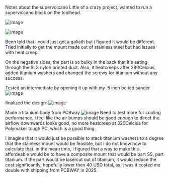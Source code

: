 Notes about the supervolcano
Little of a crazy project, 
wanted to run a supervolcano block on the toolhead.

![image](https://github.com/user-attachments/assets/27f7252a-5e5e-483e-8d86-7d0939d35f70)


![image](https://github.com/user-attachments/assets/da82fee4-7452-450b-a475-0427ca3df029)

Been told that i could just get a goliath but i figured it would be different.
Tried initially to get the mount made out of stainless steel but had issues with heat creep.

On the negative sides, the part is so bulky in the back that it's eating through the SLS nylon printed duct.
Also, it heatcreeps after 280Celcius, added titanium washers and changed the screws for titanium without any success.

Tested an intermediate by opening it up with my .5 inch belted sander
![image](https://github.com/user-attachments/assets/a781eaf0-1b3f-464d-ac0a-753e08f9a4dc)

finalized the design:
![image](https://github.com/user-attachments/assets/8979e59e-0cf4-4aed-86f5-c2e020ad28ed)

Made a titanium body from PCBway
![image](https://github.com/user-attachments/assets/aecc14e2-3091-45ce-8f61-04b8be8a6231)
Need to test more for cooling performance, i feel like the air bumps should be good enough to direct the airflow downwards
looks good, no more heatcreep at 320Celcius for Polymaker tough PC, which is a good thing.

I imagine that it would just be possible to stack titanium washers to a degree that the stainless mount would be feasible, but i do not know how to calculate that.
in the mean time, i figured that a way to make this affordeable would be to have a composite mount that would be part SS, part titanium.
If the part would be lasercut out of titanium, it would reduce the cost significantly, hopefully lower then 40 USD total, as it was it costed me double with shipping from PCBWAY in 2025.
